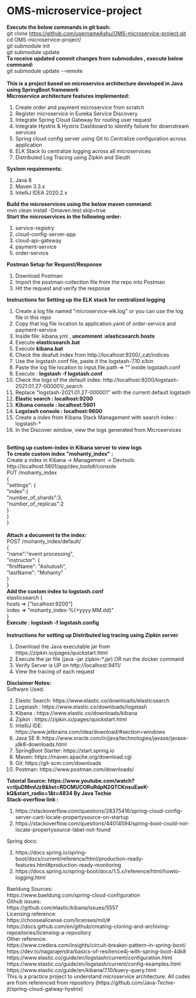 # OMS-microservice-project
<strong>Execute the below commands in git bash:</strong><br>
git clone https://github.com/usernameAshu/OMS-microservice-project.git <br>
cd OMS-microservice-project/ <br>
git submodule init<br>
git submodule update<br>
<strong>To receive updated commit changes from submodules , execute below command:</strong><br>
git submodule update --remote
<br>
<br>
<strong>This is a project based on microservice architecture developed in Java using SpringBoot framework</strong><br>
<strong>Microservice architecture features implemented:</strong>
<OL>
<LI>Create order and payment microservice from scratch 
<LI>Register microservice in Eureka Service Discovery
<LI>Integrate Spring Cloud Gateway for routing user request
<LI>Integrate Hystrix & Hystrix Dashboard to identify failure for downstream services
<LI>Spring cloud config server using Git to Centralize configuration across application
<LI>ELK Stack to centralize logging across all microservices
<LI>Distributed Log Tracing using Zipkin and Sleuth
</OL>
<strong>System requirements:</strong> <br>
<OL>
<LI>Java 8<br>
<LI>Maven 3.3.x<br>
<LI>IntelliJ IDEA 2020.2.x<br>
</OL>
<strong>Build the microservices using the below maven command:</strong> <br>
mvn clean install -Dmaven.test.skip=true<br>
<strong>Start the microservices in the following order:</strong><br>
<OL>
  <LI>service-registry
  <LI>cloud-config-server-app
  <LI>cloud-api-gateway
  <LI>payment-service
  <LI>order-service
</OL>
<strong>Postman Setup for Request/Response</strong><br>
<OL>
<LI>Download Postman
<LI>Import the postman-collection file from the repo into Postman
<LI>Hit the request and verify the response
</OL>
<strong>Instructions for Setting up the ELK stack for centralized logging</strong><br>
<OL>
<LI>Create a log file named "microservice-elk.log" or you can use the log file in this repo<br>
<LI>Copy that log file location to application.yaml of order-service and payment-service <br>
<LI>Inside file: kibana.yml , <strong>uncomment :elasticsearch.hosts</strong><br>
<LI>Execute <strong>elasticsearch.bat</strong><br>
<LI>Execute <strong>kibana.bat</strong><br>
<LI>Check the deafult index from http://localhost:9200/_cat/indices <br>
<LI>Use the logstash.conf file, paste it the logstash-7.10.x/bin<br>
<LI>Paste the log file location to input.file.path => ""  inside logstash.conf<br>
<LI>Execute : <strong>logstash -f logstash.conf</strong> <br>
<LI>Check the logs of the default index: http://localhost:9200/logstash-2021.01.27-000001/_search <br>
<LI>Replace "logstash-2021.01.27-000001" with the current default logstash<br>
<LI><strong>Elastic search : localhost:9200</strong><br>
<LI><strong>Kibana console : localhost:5601</strong><br>
<LI><strong>Logstash console : localhost:9600</strong><br>
<LI>Create a index from Kibana Stack Management with search index : logstash-* <br>
<LI>In the Discover window, view the logs generated from Microservices<br>
</OL>
<br>
<strong>Setting up custom-index in Kibana server to view logs</strong><br>
<strong>To create custom index "mohanty_index" :</strong><br>
Create a index in Kibana -> Management -> Devtools http://localhost:5601/app/dev_tools#/console<br>
  PUT /mohanty_index<br>
{<br>
  "settings": {<br>
    "index":{<br>
      "number_of_shards":3,<br>
      "number_of_replicas":2<br>
    }<br>
  }<br>
}<br>
<br>
<strong>Attach a document to the index:</strong><br>
  POST /mohanty_index/default/<br>
{<br>
  "name":"event processing",<br>
  "instructor": {<br>
    "firstName": "Ashutosh",<br>
    "lastName": "Mohanty"<br>
  }<br>
}<br>
<strong>Add the custom index to logstash.conf</strong><br>
elasticsearch { <br>
hosts => ["localhost:9200"]<br>
index => "mohanty_index-%{+yyyy.MM.dd}"<br>
}<br>
<strong>Execute : logstash -f logstash.config</strong><br>
<br>
<strong>Instructions for setting up Distributed log tracing using Zipkin server</strong><br>
<OL>
<LI>Download the Java executable jar from https://zipkin.io/pages/quickstart.html 
<LI>Execute the jar file (java -jar zipkin-*.jar) OR run the docker command
<LI>Verify Server is UP on http://localhost:9411/
<LI>View the tracing of each request
</OL>
<strong>Disclaimer Notes:</strong><br>
Software Used:<br>
<OL>
<LI>Elastic Search: https://www.elastic.co/downloads/elasticsearch
<LI>Logstash : https://www.elastic.co/downloads/logstash
<LI>Kibana : https://www.elastic.co/downloads/kibana
<LI>Zipkin : https://zipkin.io/pages/quickstart.html 
<LI>IntelliJ IDE: https://www.jetbrains.com/idea/download/#section=windows
<LI>Java SE 8: https://www.oracle.com/in/java/technologies/javase/javase-jdk8-downloads.html
<LI>SpringBoot Starter: https://start.spring.io
<LI>Maven: https://maven.apache.org/download.cgi
<LI>Git: https://git-scm.com/downloads
<LI>Postman: https://www.postman.com/downloads/
</OL>
<strong>Tutorial Source: https://www.youtube.com/watch?v=tljuDMmfJz8&list=RDCMUCORuRdpN2QTCKnsuEaeK-kQ&start_radio=1&t=4834 By Java Techie </strong><br>
  <strong>Stack-overflow link :</strong><br>
  <OL>
<LI>https://stackoverflow.com/questions/28375416/spring-cloud-config-server-cant-locate-propertysource-on-startup 
<LI>https://stackoverflow.com/questions/44014594/spring-boot-could-not-locate-propertysource-label-not-found 
  </OL>
Spring docs:<br>
   <OL>
<LI>https://docs.spring.io/spring-boot/docs/current/reference/html/production-ready-features.html#production-ready-monitoring
<LI>https://docs.spring.io/spring-boot/docs/1.5.x/reference/html/howto-logging.html
   </OL>
Baeldung Sources:<br>
https://www.baeldung.com/spring-cloud-configuration<br>
Github issues:<br>
https://github.com/elastic/kibana/issues/5557<br>
Licensing reference:<br>
https://choosealicense.com/licenses/mit/#<br>
https://docs.github.com/en/github/creating-cloning-and-archiving-repositories/licensing-a-repository<br>
Other reference:<br>
https://www.credera.com/insights/circuit-breaker-pattern-in-spring-boot/<br>
https://dev.to/nagarajendra/basics-of-resilience4j-with-spring-boot-4dk8<br>
https://www.elastic.co/guide/en/logstash/current/configuration.html<br>
https://www.elastic.co/guide/en/logstash/current/config-examples.html<br>
https://www.elastic.co/guide/en/kibana/7.10/kuery-query.html<br>
This is a practice project to understand microservice architecture. All codes are from referenced from repository (https://github.com/Java-Techie-jt/spring-cloud-gatway-hystrix)<br>